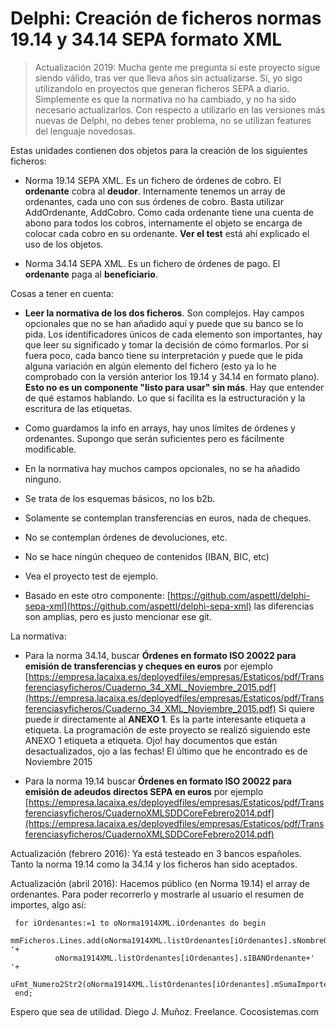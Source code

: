 # Delphi: Creación de ficheros normas 19.14 y 34.14 SEPA formato XML


> Actualización 2019: Mucha gente me pregunta si este proyecto sigue siendo válido, tras ver que lleva años sin actualizarse. Sí, yo sigo utilizandolo en proyectos que generan ficheros SEPA a diario. Simplemente es que la normativa no ha cambiado, y no ha sido necesario actualizarlos. Con respecto a utilizarlo en las versiones más nuevas de Delphi, no debes tener problema, no se utilizan features del lenguaje novedosas.


Estas unidades contienen dos objetos para la creación de los siguientes ficheros:

- Norma 19.14 SEPA XML. Es un fichero de órdenes de cobro. El **ordenante** cobra al **deudor**. Internamente tenemos un array de ordenantes, cada uno con sus órdenes de cobro. Basta utilizar AddOrdenante, AddCobro. Como cada ordenante tiene una cuenta de abono para todos los cobros, internamente el objeto se encarga de colocar cada cobro en su ordenante. **Ver el test** está ahí explicado el uso de los objetos.

- Norma 34.14 SEPA XML. Es un fichero de órdenes de pago. El **ordenante** paga al **beneficiario**.

Cosas a tener en cuenta:

- **Leer la normativa de los dos ficheros**. Son complejos. Hay campos opcionales que no se han añadido aquí y puede que su banco se lo pida. Los identificadores únicos de cada elemento son importantes, hay que leer su significado y tomar la decisión de cómo formarlos. Por si fuera poco, cada banco tiene su interpretación y puede que le pida alguna variación en algún elemento del fichero (esto ya lo he comprobado con la versión anterior los 19.14 y 34.14 en formato plano). **Esto no es un componente "listo para usar" sin más**. Hay que entender de qué estamos hablando. Lo que si facilita es la estructuración y la escritura de las etiquetas.

- Como guardamos la info en arrays, hay unos límites de órdenes y ordenantes. Supongo que serán suficientes pero es fácilmente modificable.

- En la normativa hay muchos campos opcionales, no se ha añadido ninguno.

- Se trata de los esquemas básicos, no los b2b.

- Solamente se contemplan transferencias en euros, nada de cheques.

- No se contemplan órdenes de devoluciones, etc.

- No se hace ningún chequeo de contenidos (IBAN, BIC, etc)

- Vea el proyecto test de ejemplo.

- Basado en este otro componente: [https://github.com/aspettl/delphi-sepa-xml](https://github.com/aspettl/delphi-sepa-xml) las diferencias son amplias, pero es justo mencionar ese git.

La normativa: 
- Para la norma 34.14, buscar **Órdenes en formato ISO 20022 para emisión de transferencias y cheques en euros** por ejemplo [https://empresa.lacaixa.es/deployedfiles/empresas/Estaticos/pdf/Transferenciasyficheros/Cuaderno_34_XML_Noviembre_2015.pdf](https://empresa.lacaixa.es/deployedfiles/empresas/Estaticos/pdf/Transferenciasyficheros/Cuaderno_34_XML_Noviembre_2015.pdf) Si quiere puede ir directamente al **ANEXO 1**. Es la parte interesante etiqueta a etiqueta. La programación de este proyecto se realizó siguiendo este ANEXO 1 etiqueta a etiqueta. Ojo! hay documentos que están desactualizados, ojo a las fechas! El último que he encontrado es de Noviembre 2015

- Para la norma 19.14 buscar **Órdenes en formato ISO 20022 para emisión de adeudos directos SEPA en euros** por ejemplo [https://empresa.lacaixa.es/deployedfiles/empresas/Estaticos/pdf/Transferenciasyficheros/CuadernoXMLSDDCoreFebrero2014.pdf](https://empresa.lacaixa.es/deployedfiles/empresas/Estaticos/pdf/Transferenciasyficheros/CuadernoXMLSDDCoreFebrero2014.pdf)


Actualización (febrero 2016): Ya está testeado en 3 bancos españoles. Tanto la norma 19.14 como la 34.14 y los ficheros han sido aceptados.

Actualización (abril 2016): Hacemos público (en Norma 19.14) el array de ordenantes. Para poder recorrerlo y mostrarle al usuario el resumen de importes, algo así:

     for iOrdenantes:=1 to oNorma1914XML.iOrdenantes do begin
         mmFicheros.Lines.add(oNorma1914XML.listOrdenantes[iOrdenantes].sNombreOrdenante+' '+
              oNorma1914XML.listOrdenantes[iOrdenantes].sIBANOrdenante+' '+
                              uFmt_Numero2Str2(oNorma1914XML.listOrdenantes[iOrdenantes].mSumaImportes)+'€');
     end;


Espero que sea de utilidad.
Diego J. Muñoz. 
Freelance.
Cocosistemas.com